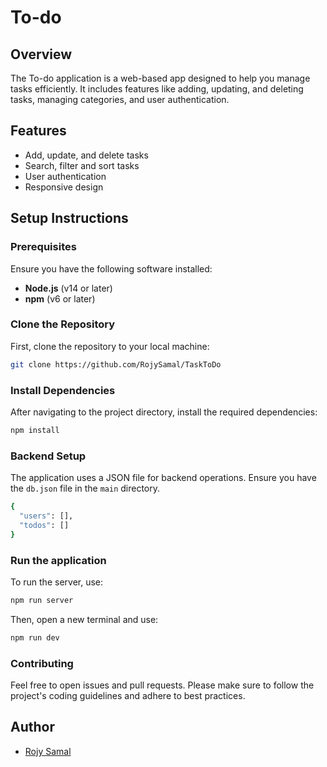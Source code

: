# To-do

## Overview

The To-do application is a web-based app designed to help you manage tasks efficiently. It includes features like adding, updating, and deleting tasks, managing categories, and user authentication.

## Features

- Add, update, and delete tasks
- Search, filter and sort tasks
- User authentication
- Responsive design

## Setup Instructions

### Prerequisites

Ensure you have the following software installed:

- **Node.js** (v14 or later)
- **npm** (v6 or later)

### Clone the Repository

First, clone the repository to your local machine:

```bash
git clone https://github.com/RojySamal/TaskToDo
```

### Install Dependencies

After navigating to the project directory, install the required dependencies:

```bash
npm install
```

### Backend Setup

The application uses a JSON file for backend operations. Ensure you have the `db.json` file in the `main` directory.

```bash
{
  "users": [],
  "todos": []
}
```

### Run the application 

To run the server, use:

```bash
npm run server
```

Then, open a new terminal and use:

```bash
npm run dev
```

### Contributing

Feel free to open issues and pull requests. Please make sure to follow the project's coding guidelines and adhere to best practices.

## Author
- [Rojy Samal](https://github.com/RojySamal)
